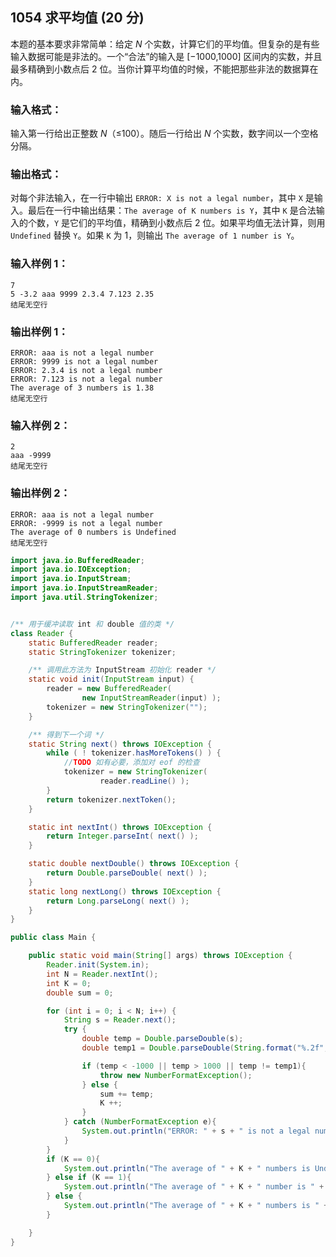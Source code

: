 ## 1054 求平均值 (20 分)

本题的基本要求非常简单：给定 *N* 个实数，计算它们的平均值。但复杂的是有些输入数据可能是非法的。一个“合法”的输入是 [−1000,1000] 区间内的实数，并且最多精确到小数点后 2 位。当你计算平均值的时候，不能把那些非法的数据算在内。

### 输入格式：

输入第一行给出正整数 *N*（≤100）。随后一行给出 *N* 个实数，数字间以一个空格分隔。

### 输出格式：

对每个非法输入，在一行中输出 `ERROR: X is not a legal number`，其中 `X` 是输入。最后在一行中输出结果：`The average of K numbers is Y`，其中 `K` 是合法输入的个数，`Y` 是它们的平均值，精确到小数点后 2 位。如果平均值无法计算，则用 `Undefined` 替换 `Y`。如果 `K` 为 1，则输出 `The average of 1 number is Y`。

### 输入样例 1：

```in
7
5 -3.2 aaa 9999 2.3.4 7.123 2.35
结尾无空行
```

### 输出样例 1：

```out
ERROR: aaa is not a legal number
ERROR: 9999 is not a legal number
ERROR: 2.3.4 is not a legal number
ERROR: 7.123 is not a legal number
The average of 3 numbers is 1.38
结尾无空行
```

### 输入样例 2：

```in
2
aaa -9999
结尾无空行
```

### 输出样例 2：

```out
ERROR: aaa is not a legal number
ERROR: -9999 is not a legal number
The average of 0 numbers is Undefined
结尾无空行
```



```java
import java.io.BufferedReader;
import java.io.IOException;
import java.io.InputStream;
import java.io.InputStreamReader;
import java.util.StringTokenizer;


/** 用于缓冲读取 int 和 double 值的类 */
class Reader {
    static BufferedReader reader;
    static StringTokenizer tokenizer;

    /** 调用此方法为 InputStream 初始化 reader */
    static void init(InputStream input) {
        reader = new BufferedReader(
                new InputStreamReader(input) );
        tokenizer = new StringTokenizer("");
    }

    /** 得到下一个词 */
    static String next() throws IOException {
        while ( ! tokenizer.hasMoreTokens() ) {
            //TODO 如有必要，添加对 eof 的检查
            tokenizer = new StringTokenizer(
                    reader.readLine() );
        }
        return tokenizer.nextToken();
    }

    static int nextInt() throws IOException {
        return Integer.parseInt( next() );
    }

    static double nextDouble() throws IOException {
        return Double.parseDouble( next() );
    }
    static long nextLong() throws IOException {
        return Long.parseLong( next() );
    }
}

public class Main {

    public static void main(String[] args) throws IOException {
        Reader.init(System.in);
        int N = Reader.nextInt();
        int K = 0;
        double sum = 0;

        for (int i = 0; i < N; i++) {
            String s = Reader.next();
            try {
                double temp = Double.parseDouble(s);
                double temp1 = Double.parseDouble(String.format("%.2f", temp));

                if (temp < -1000 || temp > 1000 || temp != temp1){
                    throw new NumberFormatException();
                } else {
                    sum += temp;
                    K ++;
                }
            } catch (NumberFormatException e){
                System.out.println("ERROR: " + s + " is not a legal number");
            }
        }
        if (K == 0){
            System.out.println("The average of " + K + " numbers is Undefined");
        } else if (K == 1){
            System.out.println("The average of " + K + " number is " + String.format("%.2f", sum));
        } else {
            System.out.println("The average of " + K + " numbers is " + String.format("%.2f", sum / K));
        }

    }
}
```


